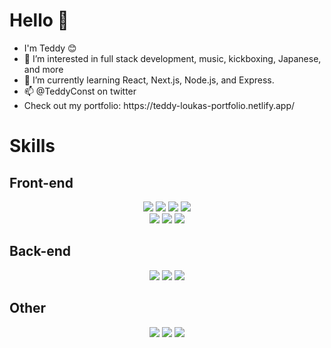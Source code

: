 <body>
  <h1> Hello 👋 </h1>
  <ul>
    <li> I'm Teddy 😊 </li>
    <li> 👀 I’m interested in full stack development, music, kickboxing, Japanese, and more </li>
    <li> 🌱 I’m currently learning React, Next.js, Node.js, and Express.</li>
    <li>📫 @TeddyConst on twitter </li>
    <li>Check out my portfolio: https://teddy-loukas-portfolio.netlify.app/ </li>
  </ul>
  
  <div>
    <h1>Skills</h1>
    <h2> Front-end </h2>
  <p align="center">
    <img src="https://img.shields.io/badge/html5%20-%23E34F26.svg?&style=for-the-badge&logo=html5&logoColor=white"/> 
    <img src="https://img.shields.io/badge/css3%20-%231572B6.svg?&style=for-the-badge&logo=css3&logoColor=white"/>
    <img src="https://img.shields.io/badge/javascript%20-%23323330.svg?&style=for-the-badge&logo=javascript&logoColor=%23F7DF1E"/>
    <img src="https://img.shields.io/badge/React-%2343853D.svg?&style=for-the-badge&logo=react&logoColor=61D9FB&color=202329" />
    <br>
    <img src="https://img.shields.io/badge/React%20Router-%2343853D.svg?&style=for-the-badge&logo=reactrouter&logoColor=red&color=202329" />
    <img src="https://img.shields.io/badge/Framer%20Motion%20-%2343853D.svg?&style=for-the-badge&logo=framer&logoColor=grey&color=lightblue" />
    <img src="https://img.shields.io/badge/Material%20UI-%2343853D.svg?&style=for-the-badge&logo=mui&logoColor=white&color=darkblue" />
    <h2>Back-end</h2>
      <div align="center">
        <img src="https://img.shields.io/badge/node.js%20-%2343853D.svg?&style=for-the-badge&logo=node.js&logoColor=white"/> 
        <img src ="https://img.shields.io/badge/express.js%20-%2343853D.svg?&style=for-the-badge&logo=express&logoColor=white&color=blue" />
        <img src ="https://img.shields.io/badge/MongoDb%20-%2343853D.svg?&style=for-the-badge&logo=mongodb&logoColor=grey&color=lightgreen" />
      </div>
    <h2>Other </h2>
      <div align="center">
        <img src="https://img.shields.io/badge/git%20-%23F05033.svg?&style=for-the-badge&logo=git&logoColor=white"/>
        <img src="https://img.shields.io/badge/Github-%2343853D.svg?&style=for-the-badge&logo=github&logoColor=blue&color=202329" />
        <img src="https://img.shields.io/badge/adobe%20photoshop%20-%2331A8FF.svg?&style=for-the-badge&logo=adobe%20photoshop&logoColor=white"/> 
      </div>  
  
    
  </div>
  
 </body>

<!---
ParadiseLost69/ParadiseLost69 is a ✨ special ✨ repository because its `README.md` (this file) appears on your GitHub profile.
You can click the Preview link to take a look at your changes.
--->
